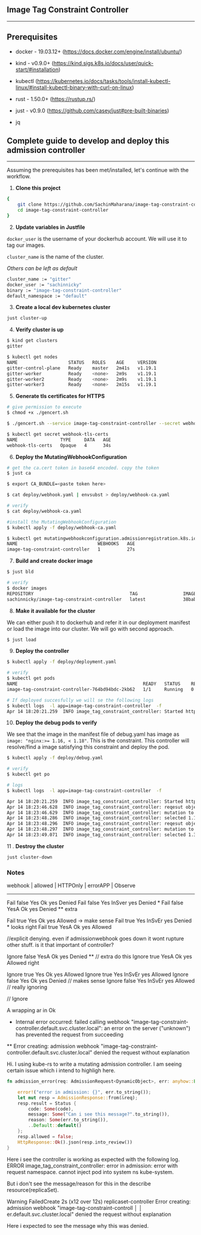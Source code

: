 ## Image Tag Constraint Controller

---

## Prerequisites

- docker - 19.03.12+ (https://docs.docker.com/engine/install/ubuntu/)

* kind - v0.9.0+ (https://kind.sigs.k8s.io/docs/user/quick-start/#installation)

* kubectl (https://kubernetes.io/docs/tasks/tools/install-kubectl-linux/#install-kubectl-binary-with-curl-on-linux)

* rust - 1.50.0+ (https://rustup.rs/)

- just - v0.9.0 (https://github.com/casey/just#pre-built-binaries)

* jq

## Complete guide to develop and deploy this admission controller

---

Assuming the prerequisites has been met/installed, let's continue with the workflow.

1. **Clone this project**

```bash
{
    git clone https://github.com/SachinMaharana/image-tag-constraint-controller
    cd image-tag-constraint-controller
}
```

2. **Update variables in Justfile**

`docker_user` is the username of your dockerhub account. We will use it to tag our images.

`cluster_name` is the name of the cluster.

_Others can be left as default_

```bash
cluster_name := "gitter"
docker_user := "sachinnicky"
binary := "image-tag-constraint-controller"
default_namespace := "default"
```

3. **Create a local dev kubernetes cluster**

```bash
just cluster-up
```

4. **Verify cluster is up**

```bash
$ kind get clusters
gitter

$ kubectl get nodes
NAME                   STATUS   ROLES    AGE     VERSION
gitter-control-plane   Ready    master   2m41s   v1.19.1
gitter-worker          Ready    <none>   2m9s    v1.19.1
gitter-worker2         Ready    <none>   2m9s    v1.19.1
gitter-worker3         Ready    <none>   2m15s   v1.19.1
```

5. **Generate tls certificates for HTTPS**

```bash
# give permission to execute
$ chmod +x ./gencert.sh

$ ./gencert.sh --service image-tag-constraint-controller --secret webhook-tls-certs --namespace default

$ kubectl get secret webhook-tls-certs
NAME                TYPE     DATA   AGE
webhook-tls-certs   Opaque   4      34s
```

6. **Deploy the MutatingWebhookConfiguration**

```bash
# get the ca.cert token in base64 encoded. copy the token
$ just ca

$ export CA_BUNDLE=<paste token here>

$ cat deploy/webhook.yaml | envsubst > deploy/webhook-ca.yaml

# verify
$ cat deploy/webhook-ca.yaml

#install the MutatingWebhookConfiguration
$ kubectl apply -f deploy/webhook-ca.yaml

$ kubectl get mutatingwebhookconfiguration.admissionregistration.k8s.io
NAME                              WEBHOOKS   AGE
image-tag-constraint-controller   1          27s
```

7. **Build and create docker image**

```bash
$ just bld

# verify
$ docker images
REPOSITORY                                    TAG                 IMAGE ID            CREATED             SIZE
sachinnicky/image-tag-constraint-controller   latest              38baba376694        1 hours ago         98.8MB
```

8. **Make it available for the cluster**

We can either push it to dockerhub and refer it in our deployment manifest or load the image into our cluster. We will go with second approach.

```bash
$ just load
```

9. **Deploy the controller**

```bash
$ kubectl apply -f deploy/deployment.yaml

# verify
$ kubectl get pods
NAME                                               READY   STATUS    RESTARTS   AGE
image-tag-constraint-controller-764bd94bdc-2kb62   1/1     Running   0          82s

# If deployed succesfully we will se the following logs
$ kubectl logs  -l app=image-tag-constraint-controller  -f
Apr 14 18:20:21.259  INFO image_tag_constraint_controller: Started http server: 127.0.0.1:8443
```

10. **Deploy the debug pods to verify**

We see that the image in the manifest file of debug.yaml has image as `image: "nginx:>= 1.16, < 1.18"`. This is the constraint. This controller will resolve/find a image satisfying this constraint and deploy the pod.

```bash
$ kubectl apply -f deploy/debug.yaml

# verify
$ kubectl get po

# logs
$ kubectl logs  -l app=image-tag-constraint-controller  -f

Apr 14 18:20:21.259  INFO image_tag_constraint_controller: Started http server: 127.0.0.1:8443
Apr 14 18:23:46.628  INFO image_tag_constraint_controller: reqesut object: Kind="Pod", Namespace=default, OperationType=CREATE, Resource=debug-5fd78bff56-
Apr 14 18:23:46.629  INFO image_tag_constraint_controller: mutation to continue for image nginx:>= 1.16, < 1.18
Apr 14 18:23:48.286  INFO image_tag_constraint_controller: selected 1.17.10 image tag for image "nginx:>= 1.16, < 1.18"
Apr 14 18:23:48.296  INFO image_tag_constraint_controller: reqesut object: Kind="Pod", Namespace=default, OperationType=CREATE, Resource=another-858f6b657b-
Apr 14 18:23:48.297  INFO image_tag_constraint_controller: mutation to continue for image busybox:>= 1.32.0, < 1.32.1
Apr 14 18:23:49.071  INFO image_tag_constraint_controller: selected 1.32.0 image tag for image "busybox:>= 1.32.0, < 1.32.1"
```

11 . **Destroy the cluster**

```bash
just cluster-down
```

### Notes

webhook | allowed | HTTPOnly | errorAPP | Observe  
-------   -------   --------   --------   --------
Fail       false     Yes Ok      yes       Denied
Fail       false     Yes InSver  yes       Denied *
Fail       false     YesA Ok     yes       Denied  ** extra

Fail       true      Yes Ok      yes       Allowed -> make sense
Fail       true      Yes InSvEr  yes       Denied *  looks right
Fail       true      YesA Ok     yes       Allowed

//explicit denying. even if admissionwebhook goes down it wont rupture other stuff. is it that important of controller?

Ignore     false     YesA Ok      yes       Denied  ** // extra do this
Ignore     true      YesA Ok      yes       Allowed   right

Ignore     true      Yes Ok      yes       Allowed
Ignore     true      Yes InSvEr  yes       Allowed
Ignore     false     Yes Ok      yes       Denied    // makes sense
Ignore     false     Yes InSvEr  yes       Allowed // really ignoring

// Ignore

A wrapping ar in Ok
* Internal error occurred: failed calling webhook "image-tag-constraint-controller.default.svc.cluster.local": an error on the server ("unknown") has prevented the request from succeeding                                                                                

** Error creating: admission webhook "image-tag-constraint-controller.default.svc.cluster.local" denied the request without explanation


Hi. I using kube-rs to write a mutating admission controller. I am seeing certain issue which i intend to highligh here.

```rust
fn admission_error(req: AdmissionRequest<DynamicObject>, err: anyhow::Error, code: i32) -> HttpResponse {

    error!("error in admission: {}", err.to_string());
    let mut resp = AdmissionResponse::from(&req);
    resp.result = Status {
        code: Some(code),
        message: Some("Can i see this message?".to_string()),
        reason: Some(err.to_string()),
        ..Default::default()
    };
    resp.allowed = false;
    HttpResponse::Ok().json(resp.into_review())
}
```
Here i see the controller is working as expected with the following log.
ERROR image_tag_constraint_controller: error in admission: error with request namespace. cannot inject pod into system ns kube-system.

But i don't see the message/reason for this in the describe resource(replicaSet).

Warning  FailedCreate  2s (x12 over 12s)  replicaset-controller  Error creating: admission webhook "image-tag-constraint-controll │
│ er.default.svc.cluster.local" denied the request without explanation

Here i expected to see the message why this was denied.
